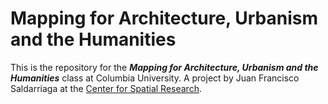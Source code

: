 # Mapping for Architecture, Urbanism and the Humanities
This is the repository for the ***Mapping for Architecture, Urbanism and the Humanities*** class at Columbia University.
A project by Juan Francisco Saldarriaga at the [Center for Spatial Research](http://c4sr.columbia.edu/).